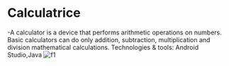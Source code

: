 # Calculatrice
-A calculator is a device that performs arithmetic operations on numbers. Basic calculators can do only addition, subtraction, multiplication and division mathematical calculations.
Technologies & tools: Android Studio,Java
![f1](https://user-images.githubusercontent.com/114807981/204653426-02a6d0dd-8c4c-4225-933e-0387aed344fb.png)
